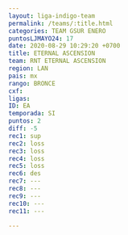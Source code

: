 ```yaml
---
layout: liga-indigo-team
permalink: /teams/:title.html
categories: TEAM GSUR ENERO
puntosLJMAYO24: 17
date: 2020-08-29 10:29:20 +0700
title: ETERNAL ASCENSION
team: RNT ETERNAL ASCENSION
region: LAN
pais: mx
rango: BRONCE
cxf: 
ligas: 
ID: EA
temporada: SI
puntos: 2
diff: -5
rec1: sup
rec2: loss
rec3: loss
rec4: loss
rec5: loss
rec6: des
rec7: ---
rec8: ---
rec9: ---
rec10: ---
rec11: ---

---
```

